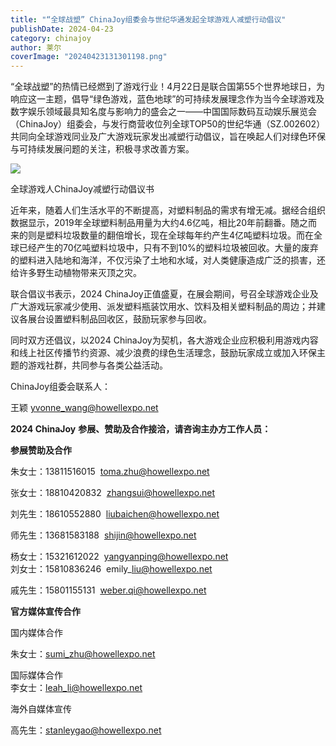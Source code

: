 ```yaml
---
title: "“全球战塑” ChinaJoy组委会与世纪华通发起全球游戏人减塑行动倡议"
publishDate: 2024-04-23
category: chinajoy
author: 莱尔
coverImage: "20240423131301198.png"
---
```


“全球战塑”的热情已经燃到了游戏行业！4月22日是联合国第55个世界地球日，为响应这一主题，倡导“绿色游戏，蓝色地球”的可持续发展理念作为当今全球游戏及数字娱乐领域最具知名度与影响力的盛会之一——中国国际数码互动娱乐展览会（ChinaJoy）组委会，与发行商营收位列全球TOP50的世纪华通（SZ.002602）共同向全球游戏同业及广大游戏玩家发出减塑行动倡议，旨在唤起人们对绿色环保与可持续发展问题的关注，积极寻求改善方案。

![](https://ec-net-1251389766.cos.ap-shanghai.myqcloud.com/wp-content/uploads/2024/04/20240423131326552-575x1024.jpg)

全球游戏人ChinaJoy减塑行动倡议书

近年来，随着人们生活水平的不断提高，对塑料制品的需求有增无减。据经合组织数据显示，2019年全球塑料制品用量为大约4.6亿吨，相比20年前翻番。随之而来的则是塑料垃圾数量的翻倍增长，现在全球每年约产生4亿吨塑料垃圾。而在全球已经产生的70亿吨塑料垃圾中，只有不到10%的塑料垃圾被回收。大量的废弃的塑料进入陆地和海洋，不仅污染了土地和水域，对人类健康造成广泛的损害，还给许多野生动植物带来灭顶之灾。

联合倡议书表示，2024 ChinaJoy正值盛夏，在展会期间，号召全球游戏企业及广大游戏玩家减少使用、派发塑料瓶装饮用水、饮料及相关塑料制品的周边；并建议各展台设置塑料制品回收区，鼓励玩家参与回收。

同时双方还倡议，以2024 ChinaJoy为契机，各大游戏企业应积极利用游戏内容和线上社区传播节约资源、减少浪费的绿色生活理念，鼓励玩家成立或加入环保主题的游戏社群，共同参与各类公益活动。

ChinaJoy组委会联系人：

王颖 [yvonne\_wang@howellexpo.net](mailto:yvonne_wang@howellexpo.net)

**2024 ChinaJoy** **参展、赞助及合作接洽，请咨询主办方工作人员：**

  
**参展赞助及合作**

朱女士：13811516015  toma.zhu@howellexpo.net

张女士：18810420832  zhangsui@howellexpo.net

刘先生：18610552880  liubaichen@howellexpo.net

师先生：13681583188  shijin@howellexpo.net

杨女士：15321612022  yangyanping@howellexpo.net  
刘女士：15810836246  emily\_liu@howellexpo.net

戚先生：15801155131  [weber.qi@howellexpo.net](mailto:weber.qi@howellexpo.net)

  
**官方媒体宣传合作**

国内媒体合作

朱女士：[sumi\_zhu@howellexpo.net](mailto:sumi_zhu@howellexpo.net)

国际媒体合作  
李女士：[leah\_li@howellexpo.net](mailto:leah_li@howellexpo.net)

海外自媒体宣传

高先生：stanleygao@howellexpo.net
